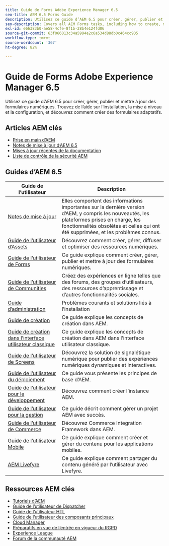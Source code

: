```yaml
---
title: Guide de Forms Adobe Experience Manager 6.5
seo-title: AEM 6.5 Forms Guide
description: Utilisez ce guide d’AEM 6.5 pour créer, gérer, publier et mettre à jour des formulaires numériques. Trouvez de l’aide sur l’installation, la mise à niveau et la configuration, et découvrez comment créer des formulaires adaptatifs.
seo-description: Covers all AEM Forms tasks, including how to create, manage, publish, and update digital forms.
exl-id: e66383b0-ae58-4cfe-8f1b-28b4e124fd06
source-git-commit: 63f066013c34a5994e2c6a534d88db0c464cc905
workflow-type: tm+mt
source-wordcount: '367'
ht-degree: 82%

---
```


# Guide de Forms Adobe Experience Manager 6.5

Utilisez ce guide d’AEM 6.5 pour créer, gérer, publier et mettre à jour des formulaires numériques. Trouvez de l’aide sur l’installation, la mise à niveau et la configuration, et découvrez comment créer des formulaires adaptatifs.

## Articles AEM clés

* [Prise en main d’AEM](https://experienceleague.adobe.com/docs/experience-manager-65.html?lang=fr)
* [Notes de mise à jour d’AEM 6.5](/help/release-notes/home.md)
* [Mises à jour récentes de la documentation](https://helpx.adobe.com/fr/experience-manager/documentation-updates.html)
* [Liste de contrôle de la sécurité AEM](/help/sites-administering/security-checklist.md)

## Guides d’AEM 6.5

| Guide de l’utilisateur | Description |
|--- |---|
| [Notes de mise à jour](/help/release-notes/home.md) | Elles comportent des informations importantes sur la dernière version d’AEM, y compris les nouveautés, les plateformes prises en charge, les fonctionnalités obsolètes et celles qui ont été supprimées, et les problèmes connus. |
| [Guide de l’utilisateur d’Assets](/help/assets/home.md) | Découvrez comment créer, gérer, diffuser et optimiser des ressources numériques. |
| [Guide de l’utilisateur de Forms](/help/forms/home.md) | Ce guide explique comment créer, gérer, publier et mettre à jour des formulaires numériques. |
| [Guide de l’utilisateur de Communities](/help/communities/home.md) | Créez des expériences en ligne telles que des forums, des groupes d’utilisateurs, des ressources d’apprentissage et d’autres fonctionnalités sociales. |
| [Guide d’administration](/help/sites-administering/home.md) | Problèmes courants et solutions liés à l’installation |
| [Guide de création](/help/sites-authoring/home.md) | Ce guide explique les concepts de création dans AEM. |
| [Guide de création dans l’interface utilisateur classique](/help/sites-classic-ui-authoring/home.md) | Ce guide explique les concepts de création dans AEM dans l’interface utilisateur classique. |
| [Guide de l’utilisateur de Screens](https://experienceleague.adobe.com/docs/experience-manager-screens/user-guide/aem-screens-introduction.html?lang=fr) | Découvrez la solution de signalétique numérique pour publier des expériences numériques dynamiques et interactives. |
| [Guide de l’utilisateur du déploiement](/help/sites-deploying/home.md) | Ce guide vous présente les principes de base d’AEM. |
| [Guide de l’utilisateur pour le développement](/help/sites-developing/home.md) | Découvrez comment créer l’instance AEM. |
| [Guide de l’utilisateur pour la gestion](/help/managing/home.md) | Ce guide décrit comment gérer un projet AEM avec succès. |
| [Guide de l’utilisateur de Commerce](/help/commerce/home.md) | Découvrez Commerce Integration Framework dans AEM. |
| [Guide de l’utilisateur Mobile](/help/mobile/home.md) | Ce guide explique comment créer et gérer du contenu pour les applications mobiles. |
| [AEM Livefyre](https://experienceleague.adobe.com/docs/livefyre/using/home.html?lang=fr) | Ce guide explique comment partager du contenu généré par l’utilisateur avec Livefyre. |

## Ressources AEM clés

* [Tutoriels d’AEM](https://helpx.adobe.com/fr/experience-manager/kt/index/aem-6-5-videos.html)
* [Guide de l’utilisateur de Dispatcher](https://experienceleague.adobe.com/docs/experience-manager-dispatcher/using/dispatcher.html?lang=fr)
* [Guide de l’utilisateur HTL](https://experienceleague.adobe.com/docs/experience-manager-htl/content/overview.html)
* [Guide de l’utilisateur des composants principaux](https://experienceleague.adobe.com/docs/experience-manager-core-components/using/introduction.html?lang=fr)
* [Cloud Manager](https://experienceleague.adobe.com/docs/experience-manager-cloud-manager/content/introduction.html)
* [Préparatifs en vue de l’entrée en vigueur du RGPD](/help/managing/data-protection-and-privacy.md)
* [Experience League](https://experienceleague.adobe.com/?promoid=K42KVXHD&amp;mv=other&amp;lang=fr#home)
* [Forum de la communauté AEM](https://experienceleaguecommunities.adobe.com/t5/adobe-experience-manager/ct-p/adobe-experience-manager-community?profile.language=fr)
